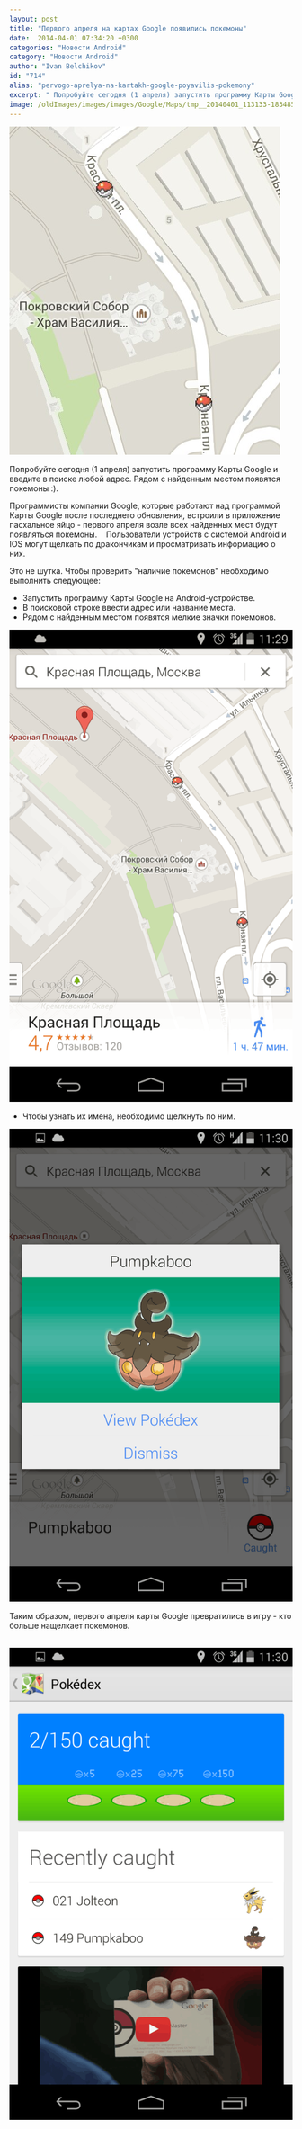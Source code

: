 ```yaml
---
layout: post
title: "Первого апреля на картах Google появились покемоны"
date:  2014-04-01 07:34:20 +0300
categories: "Новости Android"
category: "Новости Android"
author: "Ivan Belchikov"
id: "714"
alias: "pervogo-aprelya-na-kartakh-google-poyavilis-pokemony"
excerpt: " Попробуйте сегодня (1 апреля) запустить программу Карты Google и введите в поиске любой адрес. Рядом с найденным местом появятся покемоны :)."
image: /oldImages/images/images/Google/Maps/tmp__20140401_113133-1834853450.JPG
---
```

<img src="/oldImages/images/images/Google/Maps/tmp__20140401_113133-1834853450.JPG" alt="Покемоны на картах Google" /> 

Попробуйте сегодня (1 апреля) запустить программу Карты Google и введите в поиске любой адрес. Рядом с найденным местом появятся покемоны :).


Программисты компании Google, которые работают над программой Карты Google после последнего обновления, встроили в приложение пасхальное яйцо - первого апреля возле всех найденных мест будут появляться покемоны.    Пользователи устройств с системой Android и IOS могут щелкать по дракончикам и просматривать информацию о них.

Это не шутка. Чтобы проверить "наличие покемонов" необходимо выполнить следующее:

<ul>
<li>Запустить программу Карты Google на Android-устройстве.</li>
<li>В поисковой строке ввести адрес или название места.</li>
<li>Рядом с найденным местом появятся мелкие значки покемонов.</li>
</ul>
<img  src="/oldImages/images/images/Google/Maps/tmp_Screenshot_2014-04-01-11-29-532039661423.png" alt="Покемоны на красной площади" />

<ul>
<li>Чтобы узнать их имена, необходимо щелкнуть по ним.</li>
</ul>
<img  src="/oldImages/images/images/Google/Maps/tmp_Screenshot_2014-04-01-11-30-07-732163402.png" alt="Имя покемона" />

Таким образом, первого апреля карты Google превратились в игру - кто больше нащелкает покемонов.

 <img  src="/oldImages/images/images/Google/Maps/tmp_Screenshot_2014-04-01-11-30-341164961925.png" alt="Информация о покемоне. Сайт Новости Android" />

